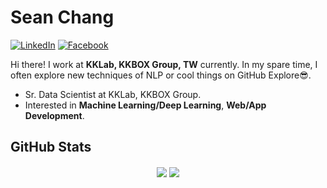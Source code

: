 # Sean Chang

[![LinkedIn](https://img.shields.io/badge/LinkedIn-0077B5?style=for-the-badge&logo=linkedin&logoColor=white)](https://www.linkedin.com/in/r05323028/)
[![Facebook](https://img.shields.io/badge/Facebook-1877F2?style=for-the-badge&logo=facebook&logoColor=white)](https://www.facebook.com/sean50301/)

Hi there! I work at **KKLab, KKBOX Group, TW** currently. In my spare time, I often explore new techniques of NLP or cool things on GitHub Explore:sunglasses:.

- Sr. Data Scientist at KKLab, KKBOX Group.
- Interested in **Machine Learning/Deep Learning**, **Web/App Development**.

## GitHub Stats
<p align="center">
<img align="center" src="https://github-readme-stats.vercel.app/api/top-langs/?username=r05323028&hide=html,Jupyter Notebook&hide_langs_below=1&theme=default&line_height=27&layout=compact" />
<img align="center" src="https://github-readme-stats.vercel.app/api?username=r05323028&show_icons=true&theme=default&layout=compact" />
</p>
